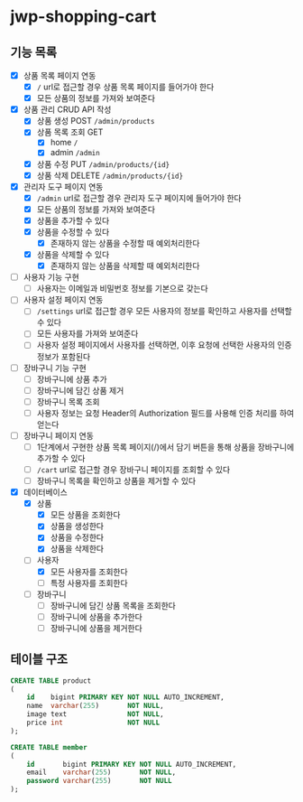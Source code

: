 # jwp-shopping-cart

## 기능 목록

- [x] 상품 목록 페이지 연동
    - [x] `/` url로 접근할 경우 상품 목록 페이지를 들어가야 한다
    - [x] 모든 상품의 정보를 가져와 보여준다
- [x] 상품 관리 CRUD API 작성
    - [x] 상품 생성 POST `/admin/products`
    - [x] 상품 목록 조회 GET
        - [x] home `/`
        - [x] admin `/admin`
    - [x] 상품 수정 PUT `/admin/products/{id}`
    - [x] 상품 삭제 DELETE `/admin/products/{id}`
- [x] 관리자 도구 페이지 연동
    - [x] `/admin` url로 접근할 경우 관리자 도구 페이지에 들어가야 한다
    - [x] 모든 상품의 정보를 가져와 보여준다
    - [x] 상품을 추가할 수 있다
    - [x] 상품을 수정할 수 있다
        - [x] 존재하지 않는 상품을 수정할 때 예외처리한다
    - [x] 상품을 삭제할 수 있다
        - [x] 존재하지 않는 상품을 삭제할 때 예외처리한다
- [ ] 사용자 기능 구현
    - [ ] 사용자는 이메일과 비밀번호 정보를 기본으로 갖는다
- [ ] 사용자 설정 페이지 연동
    - [ ] `/settings` url로 접근할 경우 모든 사용자의 정보를 확인하고 사용자를 선택할 수 있다
    - [ ] 모든 사용자를 가져와 보여준다
    - [ ] 사용자 설정 페이지에서 사용자를 선택하면, 이후 요청에 선택한 사용자의 인증 정보가 포함된다
- [ ] 장바구니 기능 구현
    - [ ] 장바구니에 상품 추가
    - [ ] 장바구니에 담긴 상품 제거
    - [ ] 장바구니 목록 조회
    - [ ] 사용자 정보는 요청 Header의 Authorization 필드를 사용해 인증 처리를 하여 얻는다
- [ ] 장바구니 페이지 연동
    - [ ] 1단계에서 구현한 상품 목록 페이지(/)에서 담기 버튼을 통해 상품을 장바구니에 추가할 수 있다
    - [ ] `/cart` url로 접근할 경우 장바구니 페이지를 조회할 수 있다
    - [ ] 장바구니 목록을 확인하고 상품을 제거할 수 있다
- [x] 데이터베이스
    - [x] 상품
        - [x] 모든 상품을 조회한다
        - [x] 상품을 생성한다
        - [x] 상품을 수정한다
        - [x] 상품을 삭제한다
    -[ ] 사용자
        - [x] 모든 사용자를 조회한다
        - [ ] 특정 사용자를 조회한다
    - [ ] 장바구니
        - [ ] 장바구니에 담긴 상품 목록을 조회한다
        - [ ] 장바구니에 상품을 추가한다
        - [ ] 장바구니에 상품을 제거한다

## 테이블 구조

```sql
CREATE TABLE product
(
    id    bigint PRIMARY KEY NOT NULL AUTO_INCREMENT,
    name  varchar(255)       NOT NULL,
    image text               NOT NULL,
    price int                NOT NULL
);

CREATE TABLE member
(
    id       bigint PRIMARY KEY NOT NULL AUTO_INCREMENT,
    email    varchar(255)       NOT NULL,
    password varchar(255)       NOT NULL
);

```


